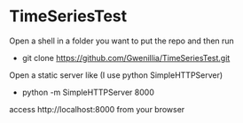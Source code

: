 # TimeSeriesTest

Open a shell in a folder you want to put the repo and then run
- git clone https://github.com/Gwenillia/TimeSeriesTest.git

Open a static server like (I use python SimpleHTTPServer)
- python -m SimpleHTTPServer 8000 

access http://localhost:8000 from your browser
